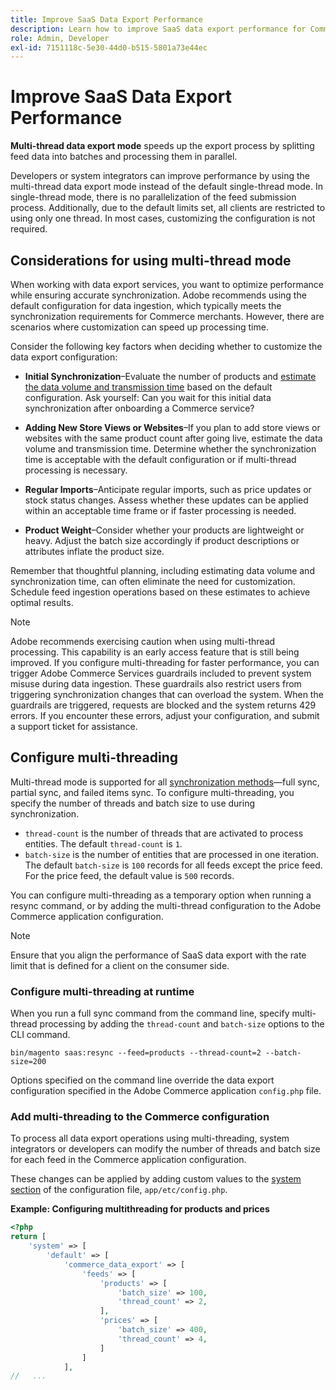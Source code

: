 ```yaml
---
title: Improve SaaS Data Export Performance
description: Learn how to improve SaaS data export performance for Commerce Services by using multi-thread data export mode.
role: Admin, Developer
exl-id: 7151118c-5e30-44d0-b515-5801a73e44ec
---
```

# Improve SaaS Data Export Performance

**Multi-thread data export mode** speeds up the export process by splitting feed data into batches and processing them in parallel.

Developers or system integrators can improve performance by using the multi-thread data export mode instead of the default single-thread mode. In single-thread mode, there is no parallelization of the feed submission process. Additionally, due to the default limits set, all clients are restricted to using only one thread. In most cases, customizing the configuration is not required.

## Considerations for using multi-thread mode

When working with data export services, you want to optimize performance while ensuring accurate synchronization.
Adobe recommends using the default configuration for data ingestion, which typically meets the synchronization requirements for Commerce merchants. However, there are scenarios where customization can speed up processing time.

Consider the following key factors when deciding whether to customize the data export configuration:

- **Initial Synchronization**–Evaluate the number of products and [estimate the data volume and transmission time](estimate-data-volume-sync-time.md) based on the default configuration. Ask yourself: Can you wait for this initial data synchronization after onboarding a Commerce service?

- **Adding New Store Views or Websites**–If you plan to add store views or websites with the same product count after going live, estimate the data volume and transmission time. Determine whether the synchronization time is acceptable with the default configuration or if multi-thread processing is necessary.

- **Regular Imports**–Anticipate regular imports, such as price updates or stock status changes. Assess whether these updates can be applied within an acceptable time frame or if faster processing is needed.

- **Product Weight**–Consider whether your products are lightweight or heavy. Adjust the batch size accordingly if product descriptions or attributes inflate the product size.

Remember that thoughtful planning, including estimating data volume and synchronization time, can often eliminate the need for customization. Schedule feed ingestion operations based on these estimates to achieve optimal results.

>[!NOTE]
>
>Adobe recommends exercising caution when using multi-thread processing. This capability is an early access feature that is still being improved. If you configure multi-threading for faster performance, you can trigger Adobe Commerce Services guardrails included to prevent system misuse during data ingestion. These guardrails also restrict users from triggering synchronization changes that can overload the system. When the guardrails are triggered, requests are blocked and the system returns 429 errors. If you encounter these errors, adjust your configuration, and submit a support ticket for assistance.

## Configure multi-threading

Multi-thread mode is supported for all [synchronization methods](data-synchronization.md#synchronization-process)—full sync, partial sync, and failed items sync. To configure multi-threading, you specify the number of threads and batch size to use during synchronization.

- `thread-count` is the number of threads that are activated to process entities. The default `thread-count` is `1`.
- `batch-size` is the number of entities that are processed in one iteration. The default `batch-size` is `100` records for all feeds except the price feed. For the price feed, the default value is `500` records.

You can configure multi-threading as a temporary option when running a resync command, or by adding the multi-thread configuration to the Adobe Commerce application configuration.

>[!NOTE]
>
>Ensure that you align the performance of SaaS data export with the rate limit that is defined for a client on the consumer side.

### Configure multi-threading at runtime

When you run a full sync command from the command line, specify multi-thread processing by adding the `thread-count` and `batch-size` options to the CLI command.

```
bin/magento saas:resync --feed=products --thread-count=2 --batch-size=200
```

Options specified on the command line override the data export configuration specified in the Adobe Commerce application `config.php` file.

### Add multi-threading to the Commerce configuration

To process all data export operations using multi-threading, system integrators or developers can modify the number of threads and batch size for each feed in the Commerce application configuration.

These changes can be applied by adding custom values to the [system section](https://experienceleague.adobe.com/en/docs/commerce-operations/configuration-guide/files/config-reference-configphp#system) of the configuration file, `app/etc/config.php`.

**Example: Configuring multithreading for products and prices**

```php
<?php
return [
    'system' => [
        'default' => [
            'commerce_data_export' => [
                'feeds' => [
                    'products' => [
                        'batch_size' => 100,
                        'thread_count' => 2,
                    ],
                    'prices' => [
                        'batch_size' => 400,
                        'thread_count' => 4,
                    ]
                ]
            ],
//   ...
```
